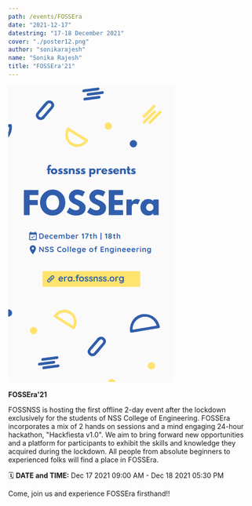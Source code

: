 ```yaml
---
path: /events/FOSSEra
date: "2021-12-17"
datestring: "17-18 December 2021"
cover: "./poster12.png"
author: "sonikarajesh"
name: "Sonika Rajesh"
title: "FOSSEra'21"
---
```


![Poster](./poster12.png)

__FOSSEra'21__ 

FOSSNSS is hosting the first offline 2-day event after the lockdown exclusively for the students of NSS College of Engineering. FOSSEra incorporates a mix of 2 hands on sessions and a mind engaging 24-hour hackathon, "Hackfiesta v1.0". We aim to bring forward new opportunities and a platform for participants to exhibit the skills and knowledge they acquired during the lockdown. 
All people from absolute beginners to experienced folks will find a place in FOSSEra. 


🗓️ **DATE and TIME:** Dec 17 2021 09:00 AM - Dec 18 2021 05:30 PM

Come, join us and experience FOSSEra firsthand!!





